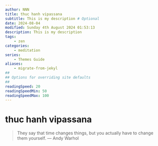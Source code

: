 ```yaml
---
author: NNN
title: thuc hanh vipassana
subtitle: This is my description # Optional
date: 2024-08-04
modified: Sunday 4th August 2024 01:53:13
description: This is my description
tags:
	- zen
categories:
	- meditation
series:
	- Themes Guide
aliases:
	- migrate-from-jekyl
##
## Options for overriding site defaults
##
readingSpeed: 20
readingSpeedMin: 50
readingSpeedMax: 100
---
```


# thuc hanh vipassana

> They say that time changes things, but you actually have to change them yourself.
> — Andy Warhol
